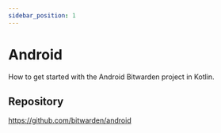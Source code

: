 ```yaml
---
sidebar_position: 1
---
```


# Android

How to get started with the Android Bitwarden project in Kotlin.

## Repository

https://github.com/bitwarden/android
